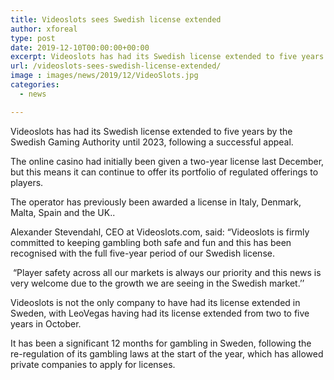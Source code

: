 ```yaml
---
title: Videoslots sees Swedish license extended
author: xforeal 
type: post
date: 2019-12-10T00:00:00+00:00
excerpt: Videoslots has had its Swedish license extended to five years by the Swedish Gaming Authority until 2023, following a successful appeal
url: /videoslots-sees-swedish-license-extended/
image : images/news/2019/12/VideoSlots.jpg
categories:
  - news

---
```

Videoslots has had its Swedish license extended to five years by the Swedish Gaming Authority until 2023, following a successful appeal.

The online casino had initially been given a two-year license last December, but this means it can continue to offer its portfolio of regulated offerings to players.

The operator has previously been awarded a license in Italy, Denmark, Malta, Spain and the UK..

Alexander Stevendahl, CEO at Videoslots.com, said: &ldquo;Videoslots is firmly committed to keeping gambling both safe and fun and this has been recognised with the full five-year period of our Swedish license.

&nbsp;&ldquo;Player safety across all our markets is always our priority and this news is very welcome due to the growth we are seeing in the Swedish market.&rsquo;&rsquo;

Videoslots is not the only company to have had its license extended in Sweden, with LeoVegas having had its license extended from two to five years in October.

It has been a significant 12 months for gambling in Sweden, following the re-regulation of its gambling laws at the start of the year, which has allowed private companies to apply for licenses.